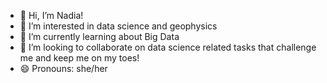 - 👋 Hi, I’m Nadia!
- 👀 I’m interested in data science and geophysics
- 🌱 I’m currently learning about Big Data
- 💞️ I’m looking to collaborate on data science related tasks that challenge me and keep me on my toes!
- 😄 Pronouns: she/her


<!---
nfantello/nfantello is a ✨ special ✨ repository because its `README.md` (this file) appears on your GitHub profile.
You can click the Preview link to take a look at your changes.
--->
